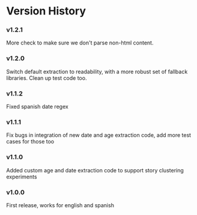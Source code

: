 Version History
===============

### v1.2.1

More check to make sure we don't parse non-html content. 

### v1.2.0

Switch default extraction to readability, with a more robust set of fallback libraries. Clean up test code too. 

### v1.1.2

Fixed spanish date regex

### v1.1.1

Fix bugs in integration of new date and age extraction code, add more test cases for those too

### v1.1.0

Added custom age and date extraction code to support story clustering experiments

### v1.0.0

First release, works for english and spanish
